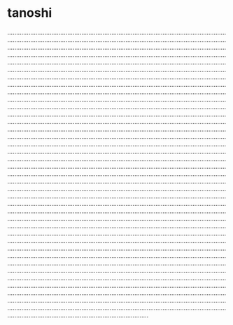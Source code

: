 # tanoshi
........................................................................................................................................................................................................................................................................................................................................................................................................................................................................................................................................................................................................................................................................................................................................................................................................................................................................................................................................................................................................................................................................................................................................................................................................................................................................................................................................................................................................................................................................................................................................................................................................................................................................................................................................................................................................................................................................................................................................................................................................................................................................................................................................................................................................................................................................................................................................................................................................................................................................................................................................................................................................................................................................................................................................................................................................................................................................................................................................................................................................................................................................................................................................................................................................................................................................................................................................................................................................................................................................................................................................................................................................................................................................................................................................................................................................................................................................................................................................................................................................................................................................................................................................................................................................................................................................................................................................................................................................................................................................................................................................................................................................................................................................................................................................................................................................................................................................................................................................................................................